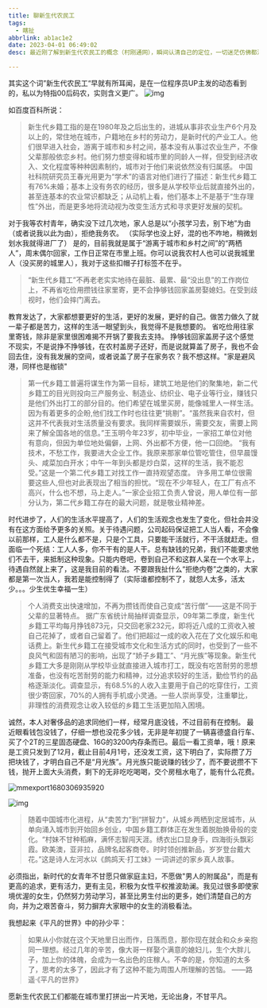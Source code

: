 ```yaml
---
title: 聊新生代农民工
tags:
  - 瞎扯
abbrlink: ab1ac1e2
date: 2023-04-01 06:49:02
desc: 最近刚了解到新生代农民工的概念（村刚通网），瞬间认清自己的定位，一切迷茫仿佛都消失了。

---
```



其实这个词”新生代农民工“早就有所耳闻，是在一位程序员UP主发的动态看到的，私以为特指00后码农，实则含义更广。
![img](聊新生代农民工/qqgroup.jpg)

如百度百科所说：
> 新生代乡籍工指的是在1980年及之后出生的，进城从事非农业生产6个月及以上的，常住地在城市，户籍地在乡村的劳动力，是新时代的产业工人。他们很早进入社会，游离于城市和乡村之间，基本没有从事过农业生产，不像父辈那般依恋乡村。他们努力想变得和城市里的同龄人一样，但受到经济收入、文化程度等种种因素制约，城市对于他们来说依然没有归属感。
>中国社科院研究员王春光用更为“学术”的语言对他们进行了描述：新生代乡籍工有76%未婚；基本上没有务农的经历，很多是从学校毕业后就直接外出的，甚至连基本的农业常识都缺乏；从动机上看，他们基本上不是基于“生存理性”外出，而是更多地将流动视为改变生活方式和寻求更好发展的契机。

对于我等农村青年，确实没下过几次地，家人总是以“小孩学习去，别下地”为由（或者说我以此为由），拒绝我务农。
（实际学也没上好，混的也不咋地，稍微划划水我就得进厂了）
是的，目前我就是属于“游离于城市和乡村之间”的“两栖人”，周末偶尔回家，工作日正常在市里上班。你可以说我农村人也可以说我城里人（没买房的城里人），我对于这些扣帽子打标签不在乎。

> “新生代乡籍工”不再老老实实地待在最脏、最累、最“没出息”的工作岗位上，不再省吃俭用攒钱往家里寄，更不会挣够钱回家盖房娶媳妇。在受到歧视时，他们会摔门离去。

教育发达了，大家都想要更好的生活，更好的发展，更好的自己。做苦力做久了就一辈子都是苦力，这样的生活一眼望到头，我觉得不是我想要的。
省吃俭用往家里寄钱，除非是家里很困难揭不开锅了要我去支持。
挣够钱回家盖房子这个感觉不现实，不是说挣不挣够钱，在农村盖房子还好，而是说就算盖了房子，我也不会回去住，没有我发展的空间，或者说盖了房子在家务农？我不想这样。"家是避风港，同样也是枷锁"

> 第一代乡籍工普遍将谋生作为第一目标，建筑工地是他们的聚集地，新二代乡籍工的目光则投向三产服务业、制造业、纺织业、电子业等行业，赚钱只是他们外出打工的部分目的。他们希望在城里买房，能像城里人一样生活。
> 因为有着更多的企盼,他们找工作时也往往更“挑剔”。“虽然我来自农村，但这并不代表我对生活质量没有要求。我同样需要娱乐，需要交友，需要上网来了解全国各地的信息。”王玉明今年23岁，初中毕业，一家招工单位对他有意向，但因为单位地处偏僻，上网、外出都不方便，他一口回绝。
> “我有技术，不愁工作，我要进大企业工作。我原来那家单位管吃管住，但早晨馒头、咸菜加白开水；中午一年到头都是炒白菜，这样的生活，我不能忍受。”这是一个第二代乡籍工对找工作一直持观望态度。
> 许多用工单位很需要这些人,但也对此表现出了相当的担忧。“现在不少年轻人，在工厂有点不高兴，什么也不想，马上走人。”一家企业招工负责人曾说，用人单位有一部分认为，第二代乡籍工存在的最大问题，就是敬业精神差。

时代进步了，人们的生活水平提高了，人们的生活观念也发生了变化，但社会并没有在这方面给予更多的关照。关于待遇问题，公司起码保证把工人当人看，不会像以前那样，工人是什么都不是，只是个工具，只要能干活就行，不干活就赶走。但面临一个死结：工人人多，你不干有的是人干。总有缺钱的兄弟，我们不能要求他们不去干，来抵制这种现象。只能内卷吧，卷到自己不和这群人呆在一个水平上，待遇自然就上来了，这是我目前的看法。不要跟我扯什么“拒绝内卷”之类的，大家都是第一次当人，我若是能控制得了（实际谁都控制不了，就怨人太多，活太少。。。少生优生幸福一生）

> 个人消费支出快速增加，不再为攒钱而使自己变成“苦行僧”——这是不同于父辈的显著特点。
> 据广东省统计局抽样调查显示，09年第二季度，新生代乡籍工平均每月挣钱873元，只交回老家232元，即将近八成的工资收入被自己花掉了，或者自己留着了。他们把超过一成的收入花在了文化娱乐和电话费上。新生代乡籍工在接受城市文化和生活方式的同时，也受到了一些不良风气和固有陋习的影响，出现了“娇子乡籍工”、“月光族”等现象。新生代乡籍工大多是刚刚从学校毕业就直接进入城市打工，既没有吃苦耐劳的思想准备，也没有吃苦耐劳的能力和精神，过分追求较好的生活，勤俭节约的品格逐渐淡化。调查显示，有68.5%的人收入主要用于自己的吃穿住行，工资很少寄回家，70%的人拥有手机或小灵通。一些人崇尚享受，注重攀比，非理性的消费观念让收入较低的乡籍工生活更加陷入困境。

诚然，本人对奢侈品的追求同他们一样，经常月底没钱，不过目前有在控制。
最近眼看钱包没钱了，仔细一想也没花多少钱，无非是年初提了一辆喜德盛自行车、买了个2T的三星固态硬盘、16G的3200内存条而已。最后一看工资单，哦！原来是工资只发到了12月，截止目前4月1号，还没发工资，这下明白了，实际攒了万把块钱了，才明白自己不是“月光族”。月光族只能说赚的钱少了，而不要说攒不下钱，抛开上面大头消费，剩下的无非吃吃喝喝，交个房租水电了，能有什么花费。

![mmexport1680306935920](聊新生代农民工/mmexport1680306935920.jpg)

![img](聊新生代农民工/D5DAFFADD69976565EE72AF86161A1AD.jpg)



> 随着中国城市化进程，从“卖苦力”到“拼智力”，从城乡两栖到定居城市，从单向涌入城市到开始回乡创业，中国乡籍工群体正在发生着脱胎换骨般的变化。“村妹不甘种稻麻，满怀志智闯天涯。绣衣出口显身手，四海街头飘彩霞。欧美澳，亚非拉，品牌名起客商夸。时时领创推新品，岁岁登台戴大花。”这是诗人左河水以《鹧鸪天·打工妹》一词讲述的家乡真人故事。

必须指出，新时代的女青年不甘愿只做家庭主妇，不愿做"男人的附属品"，而是有更高的追求，更有活力，更有主见，积极为女性平权推波助澜。我见过很多即使家境优渥的女生，仍然努力劳动学习，甚至比男生付出的更多，她们清楚自己的方向，并为之艰苦奋斗，努力摒弃大家眼中的女生的消极看法。

我想起来《平凡的世界》中的孙少平：
> 如果从小你就在这个天地里日出而作，日落而息，那你现在就会和众乡亲抱同一理想。经过几年的辛苦，像大哥一样娶个满意的媳妇儿，生个大胖儿子，加上你的体魄，会成为一名出色的庄稼人。不幸的是，你知道的太多了，思考的太多了，因此才有了这种不能为周围人所理解的苦恼。 ——路遥·《平凡的世界》

愿新生代农民工们都能在城市里打拼出一片天地，无论出身，不甘平凡。
